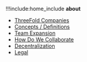!!!include:home_include
**about**
- [ThreeFold Companies](@threefold_companies)
- [Concepts / Definitions](@definitions_concepts)
- [Team Expansion](@team_expansion)
- [How Do We Collaborate](@freeflow:collaboration)
- [Decentralization](@decentralization)
- [Legal](!@legal:legal)